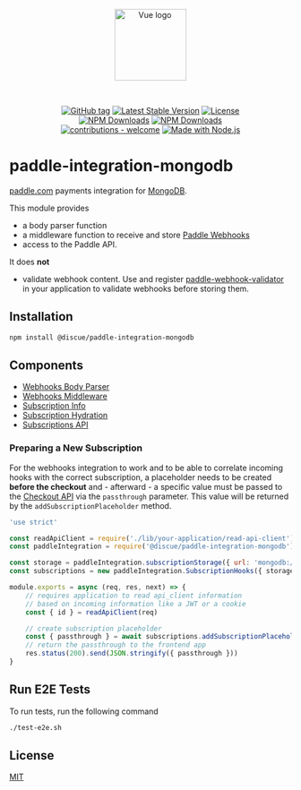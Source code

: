 
<p align="center">
<a href="https://www.discue.io/" target="_blank" rel="noopener noreferrer"><img width="128" src="https://www.discue.io/icons-fire-no-badge-square/web/icon-192.png" alt="Vue logo">
</a>
</p>

<br/>
<div align="center">

[![GitHub tag](https://img.shields.io/github/tag/discue/paddle-integration-mongodb?include_prereleases=&sort=semver&color=blue)](https://github.com/discue/paddle-integration-mongodb/releases/)
[![Latest Stable Version](https://img.shields.io/npm/v/@discue/paddle-integration-mongodb.svg)](https://www.npmjs.com/package/@discue/paddle-integration-mongodb)
[![License](https://img.shields.io/npm/l/@discue/paddle-integration-mongodb.svg)](https://www.npmjs.com/package/@discue/paddle-integration-mongodb)
<br/>
[![NPM Downloads](https://img.shields.io/npm/dt/@discue/paddle-integration-mongodb.svg)](https://www.npmjs.com/package/@discue/paddle-integration-mongodb)
[![NPM Downloads](https://img.shields.io/npm/dm/@discue/paddle-integration-mongodb.svg)](https://www.npmjs.com/package/@discue/paddle-integration-mongodb)
<br/>
[![contributions - welcome](https://img.shields.io/badge/contributions-welcome-blue)](/CONTRIBUTING.md "Go to contributions doc")
[![Made with Node.js](https://img.shields.io/badge/Node.js->=12-blue?logo=node.js&logoColor=white)](https://nodejs.org "Go to Node.js homepage")

</div>

# paddle-integration-mongodb

[paddle.com](https://www.paddle.com/) payments integration for [MongoDB](https://www.mongodb.com/).

This module provides 
- a body parser function
- a middleware function to receive and store [Paddle Webhooks](https://developer.paddle.com/getting-started/ef9af9f700849-working-with-paddle-webhooks)
- access to the Paddle API.

It does **not** 
- validate webhook content. Use and register [paddle-webhook-validator](https://github.com/discue/paddle-webhook-validator) in your application to validate webhooks before storing them.

## Installation
```bash
npm install @discue/paddle-integration-mongodb
```

## Components
- <a href="README_HOOK_BODY_PARSER.md">Webhooks Body Parser</a>
- <a href="README_HOOK_MIDDLEWARE.md">Webhooks Middleware</a>
- <a href="README_SUBSCRIPTION_INFO.md">Subscription Info</a>
- <a href="README_SUBSCRIPTION_HYDRATION.md">Subscription Hydration</a>
- <a href="README_SUBSCRIPTION_API.md">Subscriptions API</a>

### Preparing a New Subscription
For the webhooks integration to work and to be able to correlate incoming hooks with the correct subscription, a placeholder needs to be created **before the checkout** and - afterward - a specific value must be passed to the [Checkout API](https://developer.paddle.com/guides/ZG9jOjI1MzU0MDQz-pass-parameters-to-the-checkout) via the `passthrough` parameter. This value will be returned by the `addSubscriptionPlaceholder` method.

```js
'use strict'

const readApiClient = require('./lib/your-application/read-api-client')
const paddleIntegration = require('@discue/paddle-integration-mongodb')

const storage = paddleIntegration.subscriptionStorage({ url: 'mongodb://localhost:27017' })
const subscriptions = new paddleIntegration.SubscriptionHooks({ storage })

module.exports = async (req, res, next) => {
    // requires application to read api_client information 
    // based on incoming information like a JWT or a cookie
    const { id } = readApiClient(req)

    // create subscription placeholder
    const { passthrough } = await subscriptions.addSubscriptionPlaceholder([id])
    // return the passthrough to the frontend app
    res.status(200).send(JSON.stringify({ passthrough }))
}
```

## Run E2E Tests

To run tests, run the following command

```bash
./test-e2e.sh
```

## License

[MIT](https://choosealicense.com/licenses/mit/)

